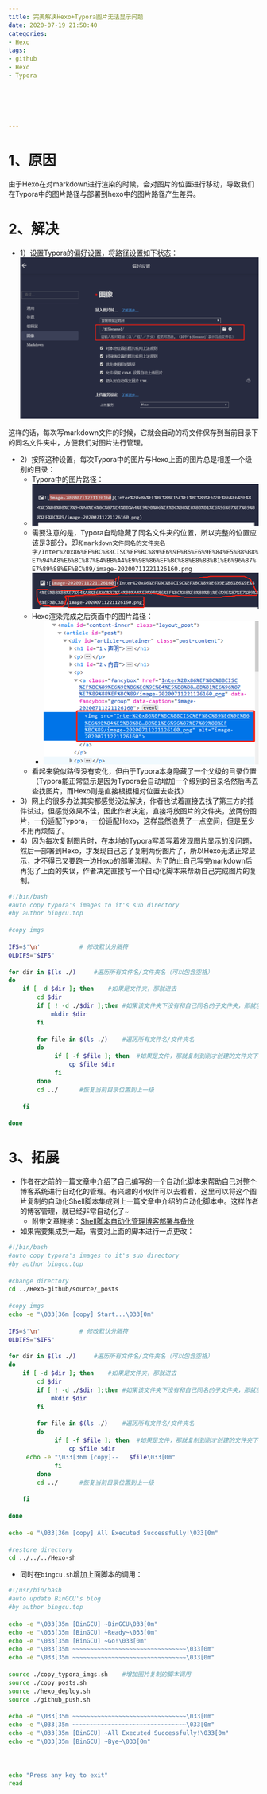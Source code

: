 ```yaml
---
title: 完美解决Hexo+Typora图片无法显示问题
date: 2020-07-19 21:50:40
categories:
- Hexo
tags:
- github
- Hexo
- Typora





---
```




# 1、原因

由于Hexo在对markdown进行渲染的时候，会对图片的位置进行移动，导致我们在Typora中的图片路径与部署到hexo中的图片路径产生差异。

# 2、解决

- 1）设置Typora的偏好设置，将路径设置如下状态：![image-20200719210147162](%E5%AE%8C%E7%BE%8E%E8%A7%A3%E5%86%B3Hexo+Typora%E5%9B%BE%E7%89%87%E6%97%A0%E6%B3%95%E6%98%BE%E7%A4%BA%E9%97%AE%E9%A2%98/image-20200719210147162.png)

这样的话，每次写markdown文件的时候，它就会自动的将文件保存到当前目录下的同名文件夹中，方便我们对图片进行管理。

- 2）按照这种设置，每次Typora中的图片与Hexo上面的图片总是相差一个级别的目录：
  - Typora中的图片路径：
  - ![image-20200719210659170](%E5%AE%8C%E7%BE%8E%E8%A7%A3%E5%86%B3Hexo+Typora%E5%9B%BE%E7%89%87%E6%97%A0%E6%B3%95%E6%98%BE%E7%A4%BA%E9%97%AE%E9%A2%98/image-20200719210659170.png)
  - 需要注意的是，Typora自动隐藏了同名文件夹的位置，所以完整的位置应该是3部分，即`和markdown文件同名的文件夹名字/Inter%20x86%EF%BC%88CISC%EF%BC%89%E6%9E%B6%E6%9E%84%E5%B8%B8%E7%94%A8%E6%8C%87%E4%BB%A4%E9%9B%86%EF%BC%88%E8%8B%B1%E6%96%87%E7%89%88%EF%BC%89/image-20200711221126160.png`![image-20200719210635699](%E5%AE%8C%E7%BE%8E%E8%A7%A3%E5%86%B3Hexo+Typora%E5%9B%BE%E7%89%87%E6%97%A0%E6%B3%95%E6%98%BE%E7%A4%BA%E9%97%AE%E9%A2%98/image-20200719210635699.png)
  - Hexo渲染完成之后页面中的图片路径：
    - ![image-20200719211024135](%E5%AE%8C%E7%BE%8E%E8%A7%A3%E5%86%B3Hexo+Typora%E5%9B%BE%E7%89%87%E6%97%A0%E6%B3%95%E6%98%BE%E7%A4%BA%E9%97%AE%E9%A2%98/image-20200719211024135.png)
  - 看起来貌似路径没有变化，但由于Typora本身隐藏了一个父级的目录位置（Typora能正常显示是因为Typora会自动增加一个级别的目录名然后再去查找图片，而Hexo则是直接根据相对位置去查找）
- 3）网上的很多办法其实都感觉没法解决，作者也试着直接去找了第三方的插件试过，但感觉效果不佳，因此作者决定，直接将放图片的文件夹，放两份图片，一份适配Typora，一份适配Hexo，这样虽然浪费了一点空间，但是至少不用再烦恼了。
- 4）因为每次复制图片时，在本地的Typora写着写着发现图片显示的没问题，然后一部署到Hexo，才发现自己忘了复制两份图片了，所以Hexo无法正常显示，才不得已又要跑一边Hexo的部署流程。为了防止自己写完markdown后再犯了上面的失误，作者决定直接写一个自动化脚本来帮助自己完成图片的复制。

```sh
#!/bin/bash
#auto copy typora's images to it's sub directory
#by author bingcu.top

#copy imgs

IFS=$'\n' 			# 修改默认分隔符
OLDIFS="$IFS"

for dir in $(ls ./)		#遍历所有文件名/文件夹名（可以包含空格）
do
    if [ -d $dir ]; then	#如果是文件夹，那就进去
        cd $dir
        if [ ! -d ./$dir ];then	#如果该文件夹下没有和自己同名的子文件夹，那就创建它
            mkdir $dir
        fi
  
        for file in $(ls ./)	#遍历所有文件名/文件夹名
        do
             if [ -f $file ]; then	#如果是文件，那就复制到刚才创建的文件夹下
                 cp $file $dir
             fi
        done
        cd ../		#恢复当前目录位置到上一级
        
    fi   

done  
```



# 3、拓展

- 作者在之前的一篇文章中介绍了自己编写的一个自动化脚本来帮助自己对整个博客系统进行自动化的管理。有兴趣的小伙伴可以去看看，这里可以将这个图片复制的自动化Shell脚本集成到上一篇文章中介绍的自动化脚本中。这样作者的博客管理，就已经非常自动化了~
  - 附带文章链接：[Shell脚本自动化管理博客部署与备份](https://bingcu.gitee.io/2020/07/19/Shell脚本管理博客部署与备份/)
- 如果需要集成到一起，需要对上面的脚本进行一点更改：

```sh
#!/bin/bash
#auto copy typora's images to it's sub directory
#by author bingcu.top

#change directory
cd ../Hexo-github/source/_posts

#copy imgs
echo -e "\033[36m [copy] Start...\033[0m"

IFS=$'\n' 			# 修改默认分隔符
OLDIFS="$IFS"

for dir in $(ls ./)		#遍历所有文件名/文件夹名（可以包含空格）
do
    if [ -d $dir ]; then	#如果是文件夹，那就进去
        cd $dir
        if [ ! -d ./$dir ];then	#如果该文件夹下没有和自己同名的子文件夹，那就创建它
            mkdir $dir
        fi
  
        for file in $(ls ./)	#遍历所有文件名/文件夹名
        do
             if [ -f $file ]; then	#如果是文件，那就复制到刚才创建的文件夹下
                 cp $file $dir
	 echo -e "\033[36m [copy]--   $file\033[0m"
             fi
        done
        cd ../		#恢复当前目录位置到上一级
        
    fi   

done  

echo -e "\033[36m [copy] All Executed Successfully!\033[0m"

#restore directory
cd ../../../Hexo-sh
```

- 同时在`bingcu.sh`增加上面脚本的调用：

```sh
#!/usr/bin/bash
#auto update BinGCU's blog
#by author bingcu.top

echo -e "\033[35m [BinGCU] ~BinGCU\033[0m"
echo -e "\033[35m [BinGCU] ~Ready~\033[0m"
echo -e "\033[35m [BinGCU] ~Go!\033[0m"
echo -e "\033[35m ~~~~~~~~~~~~~~~~~~~~~~~~~~~~~~~~\033[0m"
echo -e "\033[35m ~~~~~~~~~~~~~~~~~~~~~~~~~~~~~~~~\033[0m"

source ./copy_typora_imgs.sh	#增加图片复制的脚本调用
source ./copy_posts.sh
source ./hexo_deploy.sh
source ./github_push.sh

echo -e "\033[35m ~~~~~~~~~~~~~~~~~~~~~~~~~~~~~~~~\033[0m"
echo -e "\033[35m ~~~~~~~~~~~~~~~~~~~~~~~~~~~~~~~~\033[0m"
echo -e "\033[35m [BinGCU] ~All Executed Successfully!\033[0m"
echo -e "\033[35m [BinGCU] ~Bye~\033[0m"



echo "Press any key to exit"
read
```

